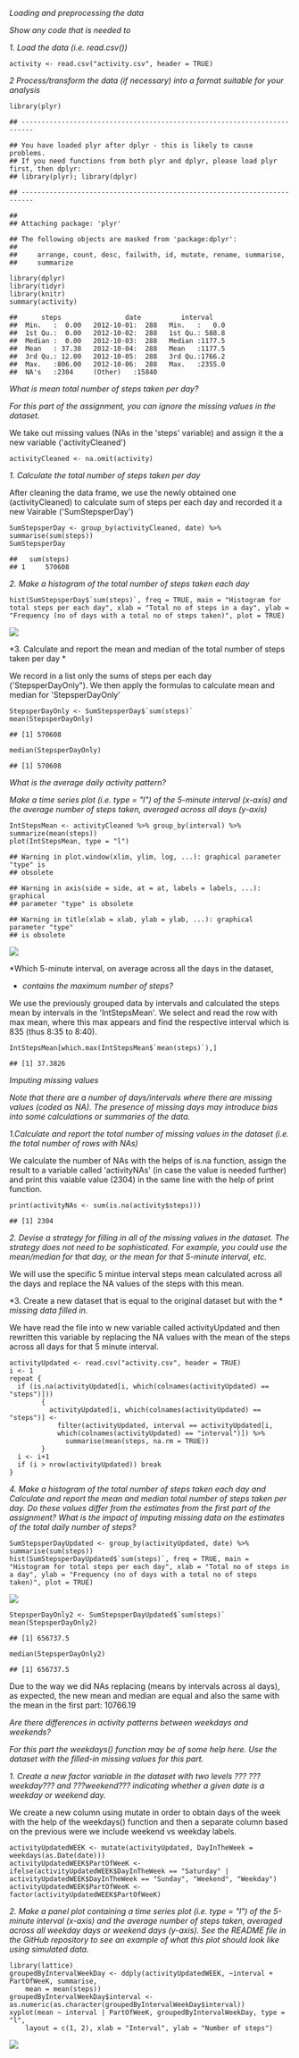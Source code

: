 *Loading and preprocessing the data*

*Show any code that is needed to*

*1. Load the data (i.e. read.csv())*

    activity <- read.csv("activity.csv", header = TRUE)

*2 Process/transform the data (if necessary) into a format suitable for
your analysis*

    library(plyr)

    ## -------------------------------------------------------------------------

    ## You have loaded plyr after dplyr - this is likely to cause problems.
    ## If you need functions from both plyr and dplyr, please load plyr first, then dplyr:
    ## library(plyr); library(dplyr)

    ## -------------------------------------------------------------------------

    ## 
    ## Attaching package: 'plyr'

    ## The following objects are masked from 'package:dplyr':
    ## 
    ##     arrange, count, desc, failwith, id, mutate, rename, summarise,
    ##     summarize

    library(dplyr)
    library(tidyr)
    library(knitr)
    summary(activity)

    ##      steps                date          interval     
    ##  Min.   :  0.00   2012-10-01:  288   Min.   :   0.0  
    ##  1st Qu.:  0.00   2012-10-02:  288   1st Qu.: 588.8  
    ##  Median :  0.00   2012-10-03:  288   Median :1177.5  
    ##  Mean   : 37.38   2012-10-04:  288   Mean   :1177.5  
    ##  3rd Qu.: 12.00   2012-10-05:  288   3rd Qu.:1766.2  
    ##  Max.   :806.00   2012-10-06:  288   Max.   :2355.0  
    ##  NA's   :2304     (Other)   :15840

*What is mean total number of steps taken per day?*

*For this part of the assignment, you can ignore the missing values in
the* *dataset.*

We take out missing values (NAs in the 'steps' variable) and assign it
the a new variable ('activityCleaned')

    activityCleaned <- na.omit(activity)

*1. Calculate the total number of steps taken per day*

After cleaning the data frame, we use the newly obtained one
(activityCleaned) to calculate sum of steps per each day and recorded it
a new Vairable ('SumStepsperDay')

    SumStepsperDay <- group_by(activityCleaned, date) %>% summarise(sum(steps))
    SumStepsperDay

    ##   sum(steps)
    ## 1     570608

*2. Make a histogram of the total number of steps taken each day*

    hist(SumStepsperDay$`sum(steps)`, freq = TRUE, main = "Histogram for total steps per each day", xlab = "Total no of steps in a day", ylab = "Frequency (no of days with a total no of steps taken)", plot = TRUE)

![](PA1_template_files/figure-markdown_strict/Histogram%20Total%20no%20of%20Steps%20per%20Day-1.png)

*3. Calculate and report the mean and median of the total number of
steps taken per day *

We record in a list only the sums of steps per each day
('StepsperDayOnly"). We then apply the formulas to calculate mean and
median for 'StepsperDayOnly'

    StepsperDayOnly <- SumStepsperDay$`sum(steps)`
    mean(StepsperDayOnly)

    ## [1] 570608

    median(StepsperDayOnly)

    ## [1] 570608

*What is the average daily activity pattern?*

*Make a time series plot (i.e. type = "l") of the 5-minute interval
(x-axis)* *and the average number of steps taken, averaged across all
days (y-axis)*

    IntStepsMean <- activityCleaned %>% group_by(interval) %>% summarize(mean(steps))
    plot(IntStepsMean, type = "l")

    ## Warning in plot.window(xlim, ylim, log, ...): graphical parameter "type" is
    ## obsolete

    ## Warning in axis(side = side, at = at, labels = labels, ...): graphical
    ## parameter "type" is obsolete

    ## Warning in title(xlab = xlab, ylab = ylab, ...): graphical parameter "type"
    ## is obsolete

![](PA1_template_files/figure-markdown_strict/Plot%20for%205%20min%20intervals-1.png)

*Which 5-minute interval, on average across all the days in the dataset,
* *contains the maximum number of steps?*

We use the previously grouped data by intervals and calculated the steps
mean by intervals in the 'IntStepsMean'. We select and read the row with
max mean, where this max appears and find the respective interval which
is 835 (thus 8:35 to 8:40).

    IntStepsMean[which.max(IntStepsMean$`mean(steps)`),]

    ## [1] 37.3826

*Imputing missing values*

*Note that there are a number of days/intervals where there are missing
values* *(coded as NA). The presence of missing days may introduce bias
into some* *calculations or summaries of the data.*

*1.Calculate and report the total number of missing values in the
dataset (i.e.* *the total number of rows with NAs)*

We calculate the number of NAs with the helps of is.na function, assign
the result to a variable called 'activityNAs' (in case the value is
needed further) and print this vaiable value (2304) in the same line
with the help of print function.

    print(activityNAs <- sum(is.na(activity$steps)))

    ## [1] 2304

*2. Devise a strategy for filling in all of the missing values in the
dataset.* *The strategy does not need to be sophisticated. For example,
you could use* *the mean/median for that day, or the mean for that
5-minute interval, etc.*

We will use the specific 5 mintue interval steps mean calculated across
all the days and replace the NA values of the steps with this mean.

*3. Create a new dataset that is equal to the original dataset but with
the * *missing data filled in.*

We have read the file into w new variable called activityUpdated and
then rewritten this variable by replacing the NA values with the mean of
the steps across all days for that 5 minute interval.

    activityUpdated <- read.csv("activity.csv", header = TRUE)
    i <- 1
    repeat {
      if (is.na(activityUpdated[i, which(colnames(activityUpdated) == "steps")])) 
            {
              activityUpdated[i, which(colnames(activityUpdated) == "steps")] <- 
                filter(activityUpdated, interval == activityUpdated[i,
                which(colnames(activityUpdated) == "interval")]) %>%
                  summarise(mean(steps, na.rm = TRUE))
            }
      i <- i+1
      if (i > nrow(activityUpdated)) break
    }

*4. Make a histogram of the total number of steps taken each day and
Calculate* *and report the mean and median total number of steps taken
per day. Do these* *values differ from the estimates from the first part
of the assignment? What* *is the impact of imputing missing data on the
estimates of the total daily* *number of steps?*

    SumStepsperDayUpdated <- group_by(activityUpdated, date) %>% summarise(sum(steps))
    hist(SumStepsperDayUpdated$`sum(steps)`, freq = TRUE, main = "Histogram for total steps per each day", xlab = "Total no of steps in a day", ylab = "Frequency (no of days with a total no of steps taken)", plot = TRUE)

![](PA1_template_files/figure-markdown_strict/Histogram%20Total%20no%20of%20Steps%20per%20Day%20after%20replacing%20NAs-1.png)

    StepsperDayOnly2 <- SumStepsperDayUpdated$`sum(steps)`
    mean(StepsperDayOnly2)

    ## [1] 656737.5

    median(StepsperDayOnly2)

    ## [1] 656737.5

Due to the way we did NAs replacing (means by intervals across al days),
as expected, the new mean and median are equal and also the same with
the mean in the first part: 10766.19

*Are there differences in activity patterns between weekdays and
weekends?*

*For this part the weekdays() function may be of some help here. Use
the* *dataset with the filled-in missing values for this part.*

*1. Create a new factor variable in the dataset with two levels ???
???weekday???* *and ???weekend??? indicating whether a given date is a
weekday or weekend day.*

We create a new column using mutate in order to obtain days of the week
with the help of the weekdays() function and then a separate column
based on the previous were we include weekend vs weekday labels.

    activityUpdatedWEEK <- mutate(activityUpdated, DayInTheWeek = weekdays(as.Date(date)))
    activityUpdatedWEEK$PartOfWeeK <- ifelse(activityUpdatedWEEK$DayInTheWeek == "Saturday" | activityUpdatedWEEK$DayInTheWeek == "Sunday", "Weekend", "Weekday")
    activityUpdatedWEEK$PartOfWeeK <- factor(activityUpdatedWEEK$PartOfWeeK)

*2. Make a panel plot containing a time series plot (i.e. type = "l") of
the* *5-minute interval (x-axis) and the average number of steps taken,
averaged* *across all weekday days or weekend days (y-axis). See the
README file in the* *GitHub repository to see an example of what this
plot should look like using* *simulated data.*

    library(lattice)
    groupedByIntervalWeekDay <- ddply(activityUpdatedWEEK, ~interval + PartOfWeeK, summarise, 
        mean = mean(steps))
    groupedByIntervalWeekDay$interval <- as.numeric(as.character(groupedByIntervalWeekDay$interval))
    xyplot(mean ~ interval | PartOfWeeK, groupedByIntervalWeekDay, type = "l", 
        layout = c(1, 2), xlab = "Interval", ylab = "Number of steps")

![](PA1_template_files/figure-markdown_strict/Plot-1.png)
